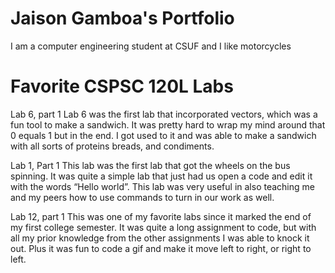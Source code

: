 # Jaison Gamboa's Portfolio

I am a computer engineering student at CSUF and I like motorcycles

# Favorite CSPSC 120L Labs
Lab 6, part 1
Lab 6 was the first lab that incorporated vectors, which was a fun tool to make a sandwich. It was pretty hard to wrap my mind around that 0 equals 1 but in the end. I got used to it and was able to make a sandwich with all sorts of proteins breads, and condiments.

Lab 1, Part 1 
This lab was the first lab that got the wheels on the bus spinning. It was quite a simple lab that just had us open a code and edit it with the words “Hello world”. This lab was very useful in also teaching me and my peers how to use commands to turn in our work as well.

Lab 12, part 1
This was one of my favorite labs since it marked the end of my first college semester. It was quite a long assignment to code, but with all my prior knowledge from the other assignments I was able to knock it out. Plus it was fun to code a gif and make it move left to right, or right to left.
